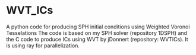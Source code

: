 # WVT_ICs
A python code for producing SPH initial conditions using Weighted Voronoi Tesselations
The code is based on my SPH solver (repository 1DSPH) and the C code to produce ICs using WVT by jDonnert (repository: WVTICs).
It is using ray for parallelization.
